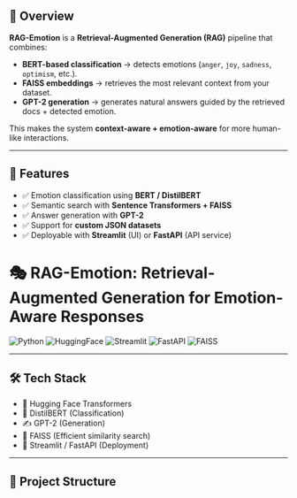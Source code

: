 ## 📌 Overview
**RAG-Emotion** is a **Retrieval-Augmented Generation (RAG)** pipeline that combines:
- **BERT-based classification** → detects emotions (`anger`, `joy`, `sadness`, `optimism`, etc.).
- **FAISS embeddings** → retrieves the most relevant context from your dataset.
- **GPT-2 generation** → generates natural answers guided by the retrieved docs + detected emotion.  

This makes the system **context-aware + emotion-aware** for more human-like interactions.  

---

## 🚀 Features
- ✅ Emotion classification using **BERT / DistilBERT**  
- ✅ Semantic search with **Sentence Transformers + FAISS**  
- ✅ Answer generation with **GPT-2**  
- ✅ Support for **custom JSON datasets**  
- ✅ Deployable with **Streamlit** (UI) or **FastAPI** (API service)  

# 🎭 RAG-Emotion: Retrieval-Augmented Generation for Emotion-Aware Responses

![Python](https://img.shields.io/badge/python-3.9%2B-blue)
![HuggingFace](https://img.shields.io/badge/🤗-Transformers-orange)
![Streamlit](https://img.shields.io/badge/Streamlit-App-red)
![FastAPI](https://img.shields.io/badge/FastAPI-Backend-green)
![FAISS](https://img.shields.io/badge/FAISS-Similarity_Search-yellow)

---
## 🛠️ Tech Stack
- 🤗 Hugging Face Transformers  
- 🧠 DistilBERT (Classification)  
- ✍️ GPT-2 (Generation)  
- 🔎 FAISS (Efficient similarity search)  
- 🎨 Streamlit / FastAPI (Deployment)  

---

## 📂 Project Structure
